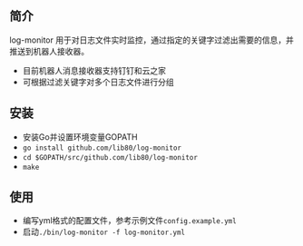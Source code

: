 ## 简介
log-monitor 用于对日志文件实时监控，通过指定的关键字过滤出需要的信息，并推送到机器人接收器。
- 目前机器人消息接收器支持钉钉和云之家
- 可根据过滤关键字对多个日志文件进行分组
## 安装
- 安装Go并设置环境变量GOPATH
- `go install github.com/lib80/log-monitor`
- `cd $GOPATH/src/github.com/lib80/log-monitor`
- `make`
## 使用
- 编写yml格式的配置文件，参考示例文件`config.example.yml`
- 启动`./bin/log-monitor -f log-monitor.yml`
